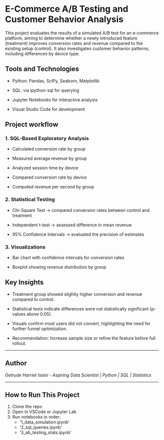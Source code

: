 # E-Commerce A/B Testing and Customer Behavior Analysis

This project evaluates the results of a simulated A/B test for an e-commerce platform, aiming to determine whether a newly introduced feature (treatment) improves conversion rates and revenue compared to the existing setup (control).
It also investigates customer behavior patterns, including differences by device type.

## Tools and Technologies
- Python: Pandas, SciPy, Seaborn, Matplotlib

- SQL: via ipython-sql for querying

- Jupyter Notebooks for interactive analysis

- Visual Studio Code for development

## Project workflow
### 1. **SQL-Based Exploratory Analysis**
- Calculated conversion rate by group

- Measured average revenue by group

- Analyzed session time by device

- Compared conversion rate by device

- Computed revenue per second by group

### 2. **Statistical Testing**
- Chi-Square Test → compared conversion rates between control and treatment

- Independent t-test → assessed difference in mean revenue

- 95% Confidence Intervals → evaluated the precision of estimates

### 3. **Visualizations**
- Bar chart with confidence intervals for conversion rates

- Boxplot showing revenue distribution by group

## Key Insights
- Treatment group showed slightly higher conversion and revenue compared to control.

- Statistical tests indicate differences were not statistically significant (p-values above 0.05).

- Visuals confirm most users did not convert, highlighting the need for further funnel optimization.

- Recommendation: Increase sample size or refine the feature before full rollout.

---

## Author
*Getrude Harriet Isaisi - Aspiring Data Scientist | Python | SQL | Statistics*

---

## How to Run This Project
1. Clone the repo
2. Open in VSCode or Jupyter Lab
3. Run notebooks in order:
   - '1_data_simulation.ipynb'
   - '2_sql_queries.ipynb'
   - '3_ab_testing_stats.ipynb'



